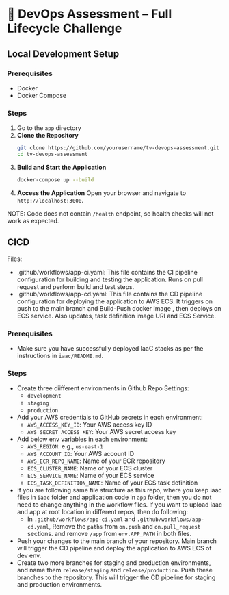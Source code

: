 # 🚀 DevOps Assessment – Full Lifecycle Challenge

## Local Development Setup
### Prerequisites
- Docker
- Docker Compose

### Steps

1. Go to the `app` directory
2. **Clone the Repository**
   ```bash
   git clone https://github.com/yourusername/tv-devops-assessment.git
   cd tv-devops-assessment
   ```
3. **Build and Start the Application**
   ```bash
   docker-compose up --build
   ```
4. **Access the Application**
   Open your browser and navigate to `http://localhost:3000`.


NOTE: Code does not contain `/health` endpoint, so health checks will not work as expected.

## CICD

Files:
- .github/workflows/app-ci.yaml: This file contains the CI pipeline configuration for building and testing the application. Runs on pull request and perform build and test steps.
- .github/workflows/app-cd.yaml: This file contains the CD pipeline configuration for deploying the application to AWS ECS. It triggers on push to the main branch and Build-Push docker Image , then deploys on ECS service. Also updates, task definition image URI and ECS Service.
### Prerequisites
- Make sure you have successfully deployed IaaC stacks as per the instructions in `iaac/README.md`.

### Steps
- Create three diifferent environments in Github Repo Settings:
  - `development`
  - `staging`
  - `production`
- Add your AWS credentials to GitHub secrets in each environment:
  - `AWS_ACCESS_KEY_ID`: Your AWS access key ID
  - `AWS_SECRET_ACCESS_KEY`: Your AWS secret access key
- Add below env variables in each environment:
  - `AWS_REGION`: e.g., `us-east-1`
  - `AWS_ACCOUNT_ID`: Your AWS account ID
  - `AWS_ECR_REPO_NAME`: Name of your ECR repository
  - `ECS_CLUSTER_NAME`: Name of your ECS cluster
  - `ECS_SERVICE_NAME`: Name of your ECS service
  - `ECS_TASK_DEFINITION_NAME`: Name of your ECS task definition
- If you are following same file structure as this repo, where you keep iaac files in `iaac` folder and application code in `app` folder, then you do not need to change anything in the workflow files. If you want to upload iaac and app at root location in  different repos, then do following:
  - In `.github/workflows/app-ci.yaml` and `.github/workflows/app-cd.yaml`, Remove the `paths` from `on.push` and `on.pull_request` sections. and remove `/app` from `env.APP_PATH` in both files.
- Push your changes to the main branch of your repository. Main branch will trigger the CD pipeline and deploy the application to AWS ECS of dev env.
- Create two more branches for staging and production environments, and name them `release/staging` and `release/production`. Push these branches to the repository. This will trigger the CD pipeline for staging and production environments.
